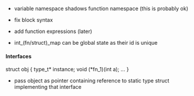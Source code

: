 - variable namespace shadows function namespace (this is probably ok)
- fix block syntax
- add function expressions (later)

- int_(fn/struct)_map can be global state as their id is unique

#### Interfaces

struct obj {
    type_t* instance;
    void (*fn_1)(int a);
    ...
}

- pass object as pointer containing reference to static type struct implementing that interface
